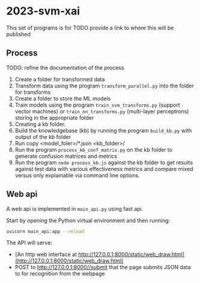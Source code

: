 # 2023-svm-xai

This set of programs is for TODO provide a link to where this will be published

## Process

TODO: refine the documentation of the process

1. Create a folder for transformed data
1. Transform data using the program `transform_parallel.py` into the folder for transforms
1. Create a folder to store the ML models
1. Train models using the program `train_svm_transforms.py` (support vector machines) or `train_nn_transforms.py` (multi-layer perceptrons) storing in the appropriate folder
1. Creating a kb folder.
1. Build the knowledgebase (kb) by running the program `build_kb.py` with output of the kb folder
1. Run copy <model_foler>/*.json <kb_folder>/
1. Run the program `process_kb_conf_matrix.py` on the kb folder to generate confusion matrices and metrics
1. Run the program `node process_kb.js` against the kb folder to get results against test data with various effectiveness metrics and compare mixed versus only explainable via command line options.

## Web api

A web api is implemented in `main_api.py` using fast api.

Start by opening the Python virtual environment and then running:

```sh
uvicorn main_api:app --reload
```

The API will serve:

- [An http web interface at http://127.0.0.1:8000/static/web_draw.html](http://127.0.0.1:8000/static/web_draw.html)
- POST to http://127.0.0.1:8000//submit that the page submits JSON data to for recognition from the webpage
